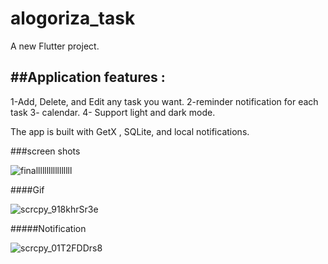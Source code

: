 # alogoriza_task

A new Flutter project.


##Application features :
----------------------------
1-Add, Delete, and Edit any task you want.
2-reminder notification for each task
3- calendar.
4- Support light and dark mode.

The app is built with GetX , SQLite, and local notifications.


###screen shots

![finalllllllllllllllll](https://user-images.githubusercontent.com/88941146/181426285-ee08d5a0-34bf-4406-aa9a-8fbd5f5b2da1.PNG)


####Gif

![scrcpy_918khrSr3e](https://user-images.githubusercontent.com/88941146/181428668-abdccb5a-1ace-4c2d-848a-52975d555705.gif)

#####Notification

![scrcpy_01T2FDDrs8](https://user-images.githubusercontent.com/88941146/181432247-a102f439-0c84-47f2-9d5f-7aef722778fd.gif)
